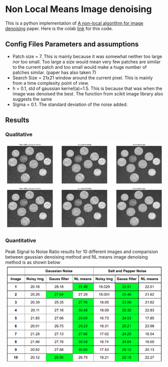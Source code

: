 # Non Local Means Image denoising
This is a python implementation of [A non-local algorithm for image denoising](https://ieeexplore.ieee.org/document/1467423) paper. Here is the colab [link](https://colab.research.google.com/drive/1QzhJ-eEW7qEJZFB0JRscGWfyBIwmv-V6?usp=sharing) for this code.

## Config Files Parameters and assumptions
* Patch size = 7. This is mainly because it was somewhat neither too large nor too small. Too large a size would mean very few patches are similar to the current patch and too small would make a huge number of patches similar. (paper has also taken 7)
* Search Size = 21x21 window around the current pixel. This is mainly from a time complexity point of view. 
* h = 0.1, std of gaussian kernel(a)=1.5. This is because that was when the image was denoised the best. The function from scikit image library also suggests the same 
* Sigma = 0.1. The standard deviation of the noise added. 


## Results
### Qualitative

![GaussEg1](results/GaussExample.png)
![SPEg1](results/GaussExample.png)

### Quantitative
Peak Signal to Noise Ratio results for 10 different images and comparision between gaussian denoising method and NL means image denoising method is as shown below
![Comparision](results/CompareTable.png)

